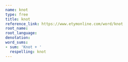 ```yaml
---
name: knot
type: free
title: knot
reference_link: https://www.etymonline.com/word/knot
root_name: 
root_language: 
denotation: 
word_sums:
- sum: 'Knot + '
  respelling: knot
---
```

